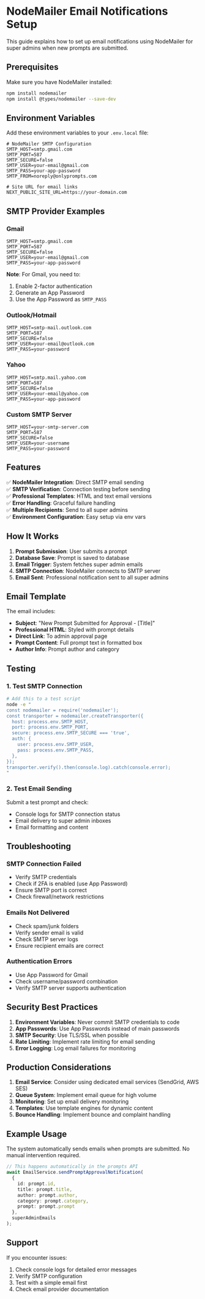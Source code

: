 # NodeMailer Email Notifications Setup

This guide explains how to set up email notifications using NodeMailer for super admins when new prompts are submitted.

## Prerequisites

Make sure you have NodeMailer installed:

```bash
npm install nodemailer
npm install @types/nodemailer --save-dev
```

## Environment Variables

Add these environment variables to your `.env.local` file:

```env
# NodeMailer SMTP Configuration
SMTP_HOST=smtp.gmail.com
SMTP_PORT=587
SMTP_SECURE=false
SMTP_USER=your-email@gmail.com
SMTP_PASS=your-app-password
SMTP_FROM=noreply@onlyprompts.com

# Site URL for email links
NEXT_PUBLIC_SITE_URL=https://your-domain.com
```

## SMTP Provider Examples

### Gmail
```env
SMTP_HOST=smtp.gmail.com
SMTP_PORT=587
SMTP_SECURE=false
SMTP_USER=your-email@gmail.com
SMTP_PASS=your-app-password
```

**Note**: For Gmail, you need to:
1. Enable 2-factor authentication
2. Generate an App Password
3. Use the App Password as `SMTP_PASS`

### Outlook/Hotmail
```env
SMTP_HOST=smtp-mail.outlook.com
SMTP_PORT=587
SMTP_SECURE=false
SMTP_USER=your-email@outlook.com
SMTP_PASS=your-password
```

### Yahoo
```env
SMTP_HOST=smtp.mail.yahoo.com
SMTP_PORT=587
SMTP_SECURE=false
SMTP_USER=your-email@yahoo.com
SMTP_PASS=your-app-password
```

### Custom SMTP Server
```env
SMTP_HOST=your-smtp-server.com
SMTP_PORT=587
SMTP_SECURE=false
SMTP_USER=your-username
SMTP_PASS=your-password
```

## Features

✅ **NodeMailer Integration**: Direct SMTP email sending  
✅ **SMTP Verification**: Connection testing before sending  
✅ **Professional Templates**: HTML and text email versions  
✅ **Error Handling**: Graceful failure handling  
✅ **Multiple Recipients**: Send to all super admins  
✅ **Environment Configuration**: Easy setup via env vars  

## How It Works

1. **Prompt Submission**: User submits a prompt
2. **Database Save**: Prompt is saved to database
3. **Email Trigger**: System fetches super admin emails
4. **SMTP Connection**: NodeMailer connects to SMTP server
5. **Email Sent**: Professional notification sent to all super admins

## Email Template

The email includes:
- **Subject**: "New Prompt Submitted for Approval - [Title]"
- **Professional HTML**: Styled with prompt details
- **Direct Link**: To admin approval page
- **Prompt Content**: Full prompt text in formatted box
- **Author Info**: Prompt author and category

## Testing

### 1. Test SMTP Connection
```bash
# Add this to a test script
node -e "
const nodemailer = require('nodemailer');
const transporter = nodemailer.createTransporter({
  host: process.env.SMTP_HOST,
  port: process.env.SMTP_PORT,
  secure: process.env.SMTP_SECURE === 'true',
  auth: {
    user: process.env.SMTP_USER,
    pass: process.env.SMTP_PASS,
  },
});
transporter.verify().then(console.log).catch(console.error);
"
```

### 2. Test Email Sending
Submit a test prompt and check:
- Console logs for SMTP connection status
- Email delivery to super admin inboxes
- Email formatting and content

## Troubleshooting

### SMTP Connection Failed
- Verify SMTP credentials
- Check if 2FA is enabled (use App Password)
- Ensure SMTP port is correct
- Check firewall/network restrictions

### Emails Not Delivered
- Check spam/junk folders
- Verify sender email is valid
- Check SMTP server logs
- Ensure recipient emails are correct

### Authentication Errors
- Use App Password for Gmail
- Check username/password combination
- Verify SMTP server supports authentication

## Security Best Practices

1. **Environment Variables**: Never commit SMTP credentials to code
2. **App Passwords**: Use App Passwords instead of main passwords
3. **SMTP Security**: Use TLS/SSL when possible
4. **Rate Limiting**: Implement rate limiting for email sending
5. **Error Logging**: Log email failures for monitoring

## Production Considerations

1. **Email Service**: Consider using dedicated email services (SendGrid, AWS SES)
2. **Queue System**: Implement email queue for high volume
3. **Monitoring**: Set up email delivery monitoring
4. **Templates**: Use template engines for dynamic content
5. **Bounce Handling**: Implement bounce and complaint handling

## Example Usage

The system automatically sends emails when prompts are submitted. No manual intervention required.

```typescript
// This happens automatically in the prompts API
await EmailService.sendPromptApprovalNotification(
  {
    id: prompt.id,
    title: prompt.title,
    author: prompt.author,
    category: prompt.category,
    prompt: prompt.prompt
  },
  superAdminEmails
);
```

## Support

If you encounter issues:
1. Check console logs for detailed error messages
2. Verify SMTP configuration
3. Test with a simple email first
4. Check email provider documentation
